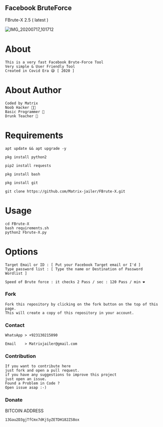 ## Facebook BruteForce
FBrute-X 2.5 ( latest )

![IMG_20200717_101712](https://user-images.githubusercontent.com/66746496/87751109-b7ff0280-c816-11ea-9d93-d7edf070acd5.jpg)


# About
```
This is a very fast Facebook Brute-Force Tool
Very simple & User Friendly Tool
Created in Covid Era 😅 [ 2020 ]
```
# About Author
```
Coded by Matrix
Noob Hacker 👨‍💻
Basic Programmer 🔡
Drunk Teacher 🍻
```
# Requirements
```
apt update && apt upgrade -y
```
```
pkg install python2
```
```
pip2 install requests
```
```
pkg install bash
```
```
pkg install git
```
```
git clone https://github.com/Matrix-jailer/FBrute-X.git
```
# Usage 
```
cd FBrute-X
bash requirements.sh
python2 Fbrute-X.py
```
# Options
```
Target Email or ID : [ Put your Facebook Target email or I'd ]
Type password list : [ Type the name or Destination of Password Wordlist ]

Speed of Brute force : it checks 2 Pass / sec : 120 Pass / min ❤️
```
### Fork
```
Fork this repository by clicking on the fork button on the top of this page. 
This will create a copy of this repository in your account.
```
### Contact
```
WhatsApp > +923130215090
```
```
Email    > Matrixjailer@gmail.com
```
### Contribution
```
If you want to contribute here 
just fork and open a pull request. 
if you have any suggestions to improve this project 
just open an issue.
Found a Problem in Code ?
Open issue asap :-)
```
### Donate
BITCOIN ADDRESS
```
13Gau2D3gjTfCmx7dKjSyZETDH182ZS8ox
```
